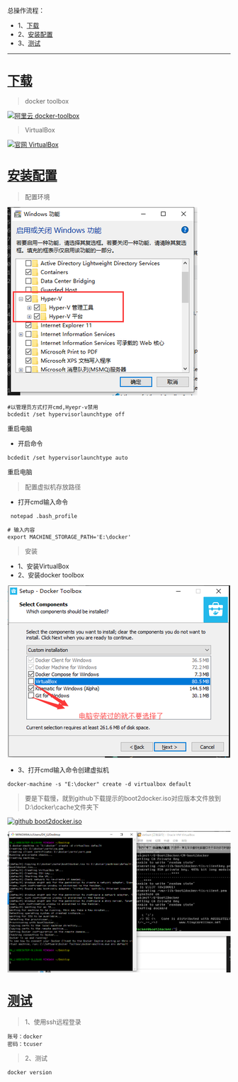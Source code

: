 总操作流程：
- 1、[下载](#docker-01)
- 2、[安装配置](#docker-02)
- 3、[测试](#docker-03)

***

# <a name="docker-01" href="#" >下载 </a>

> docker toolbox

[![](https://img.shields.io/badge/阿里云-docker--toolbox-green.svg "阿里云 docker-toolbox")](http://mirrors.aliyun.com/docker-toolbox/windows/docker-toolbox/)

> VirtualBox

[![](https://img.shields.io/badge/官网-VirtualBox-red.svg "官网 VirtualBox")](https://www.virtualbox.org/wiki/Downloads)


# <a name="docker-02" href="#" >安装配置</a>

> 配置环境

![](image/1-1.png)

```shell
#以管理员方式打开cmd,Hyepr-v禁用
bcdedit /set hypervisorlaunchtype off
```

重启电脑

- 开启命令

```shell
bcdedit /set hypervisorlaunchtype auto 
```

重启电脑

> 配置虚拟机存放路径

- 打开cmd输入命令

```shell
 notepad .bash_profile
```

```shell
# 输入内容
export MACHINE_STORAGE_PATH='E:\docker'
```

> 安装

- 1、安装VirtualBox
- 2、安装docker toolbox

![](image/1-2.png)

- 3、打开cmd输入命令创建虚拟机

```shell
docker-machine -s "E:\docker" create -d virtualbox default 
```


>要是下载慢，就到github下载提示的boot2docker.iso对应版本文件放到D:\docker\cache文件夹下

[![](https://img.shields.io/badge/github-boot2docker.iso-blue.svg "github boot2docker.iso")](https://github.com/boot2docker/boot2docker/releases)

![](image/1-3.png)


# <a name="docker-03" href="#" >测试</a>

> 1、使用ssh远程登录

```
账号：docker
密码：tcuser
```

> 2、测试

```
docker version
```